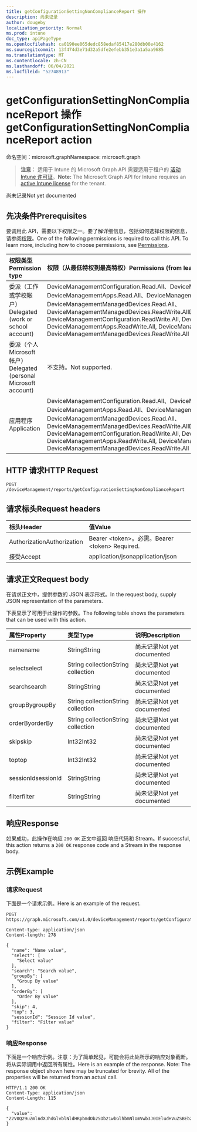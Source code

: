 ```yaml
---
title: getConfigurationSettingNonComplianceReport 操作
description: 尚未记录
author: dougeby
localization_priority: Normal
ms.prod: intune
doc_type: apiPageType
ms.openlocfilehash: ca0190ee065dedc858edaf85417e280db00e4162
ms.sourcegitcommit: 13f474d3e71d32a5dfe2efebb351e3a1a5aa9685
ms.translationtype: MT
ms.contentlocale: zh-CN
ms.lasthandoff: 06/04/2021
ms.locfileid: "52748913"
---
```

# <a name="getconfigurationsettingnoncompliancereport-action"></a><span data-ttu-id="8e022-103">getConfigurationSettingNonComplianceReport 操作</span><span class="sxs-lookup"><span data-stu-id="8e022-103">getConfigurationSettingNonComplianceReport action</span></span>

<span data-ttu-id="8e022-104">命名空间：microsoft.graph</span><span class="sxs-lookup"><span data-stu-id="8e022-104">Namespace: microsoft.graph</span></span>

> <span data-ttu-id="8e022-105">**注意：** 适用于 Intune 的 Microsoft Graph API 需要适用于租户的 [活动 Intune 许可证](https://go.microsoft.com/fwlink/?linkid=839381)。</span><span class="sxs-lookup"><span data-stu-id="8e022-105">**Note:** The Microsoft Graph API for Intune requires an [active Intune license](https://go.microsoft.com/fwlink/?linkid=839381) for the tenant.</span></span>

<span data-ttu-id="8e022-106">尚未记录</span><span class="sxs-lookup"><span data-stu-id="8e022-106">Not yet documented</span></span>

## <a name="prerequisites"></a><span data-ttu-id="8e022-107">先决条件</span><span class="sxs-lookup"><span data-stu-id="8e022-107">Prerequisites</span></span>
<span data-ttu-id="8e022-p101">要调用此 API，需要以下权限之一。要了解详细信息，包括如何选择权限的信息，请参阅[权限](/graph/permissions-reference)。</span><span class="sxs-lookup"><span data-stu-id="8e022-p101">One of the following permissions is required to call this API. To learn more, including how to choose permissions, see [Permissions](/graph/permissions-reference).</span></span>

|<span data-ttu-id="8e022-110">权限类型</span><span class="sxs-lookup"><span data-stu-id="8e022-110">Permission type</span></span>|<span data-ttu-id="8e022-111">权限（从最低特权到最高特权）</span><span class="sxs-lookup"><span data-stu-id="8e022-111">Permissions (from least to most privileged)</span></span>|
|:---|:---|
|<span data-ttu-id="8e022-112">委派（工作或学校帐户）</span><span class="sxs-lookup"><span data-stu-id="8e022-112">Delegated (work or school account)</span></span>|<span data-ttu-id="8e022-113">DeviceManagementConfiguration.Read.All、DeviceManagementConfiguration.ReadWrite.All、DeviceManagementApps.Read.All、DeviceManagementApps.ReadWrite.All、DeviceManagementManagedDevices.Read.All、DeviceManagementManagedDevices.ReadWrite.All</span><span class="sxs-lookup"><span data-stu-id="8e022-113">DeviceManagementConfiguration.Read.All, DeviceManagementConfiguration.ReadWrite.All, DeviceManagementApps.Read.All, DeviceManagementApps.ReadWrite.All, DeviceManagementManagedDevices.Read.All, DeviceManagementManagedDevices.ReadWrite.All</span></span>|
|<span data-ttu-id="8e022-114">委派（个人 Microsoft 帐户）</span><span class="sxs-lookup"><span data-stu-id="8e022-114">Delegated (personal Microsoft account)</span></span>|<span data-ttu-id="8e022-115">不支持。</span><span class="sxs-lookup"><span data-stu-id="8e022-115">Not supported.</span></span>|
|<span data-ttu-id="8e022-116">应用程序</span><span class="sxs-lookup"><span data-stu-id="8e022-116">Application</span></span>|<span data-ttu-id="8e022-117">DeviceManagementConfiguration.Read.All、DeviceManagementConfiguration.ReadWrite.All、DeviceManagementApps.Read.All、DeviceManagementApps.ReadWrite.All、DeviceManagementManagedDevices.Read.All、DeviceManagementManagedDevices.ReadWrite.All</span><span class="sxs-lookup"><span data-stu-id="8e022-117">DeviceManagementConfiguration.Read.All, DeviceManagementConfiguration.ReadWrite.All, DeviceManagementApps.Read.All, DeviceManagementApps.ReadWrite.All, DeviceManagementManagedDevices.Read.All, DeviceManagementManagedDevices.ReadWrite.All</span></span>|

## <a name="http-request"></a><span data-ttu-id="8e022-118">HTTP 请求</span><span class="sxs-lookup"><span data-stu-id="8e022-118">HTTP Request</span></span>
<!-- {
  "blockType": "ignored"
}
-->
``` http
POST /deviceManagement/reports/getConfigurationSettingNonComplianceReport
```

## <a name="request-headers"></a><span data-ttu-id="8e022-119">请求标头</span><span class="sxs-lookup"><span data-stu-id="8e022-119">Request headers</span></span>
|<span data-ttu-id="8e022-120">标头</span><span class="sxs-lookup"><span data-stu-id="8e022-120">Header</span></span>|<span data-ttu-id="8e022-121">值</span><span class="sxs-lookup"><span data-stu-id="8e022-121">Value</span></span>|
|:---|:---|
|<span data-ttu-id="8e022-122">Authorization</span><span class="sxs-lookup"><span data-stu-id="8e022-122">Authorization</span></span>|<span data-ttu-id="8e022-123">Bearer &lt;token&gt;。必需。</span><span class="sxs-lookup"><span data-stu-id="8e022-123">Bearer &lt;token&gt; Required.</span></span>|
|<span data-ttu-id="8e022-124">接受</span><span class="sxs-lookup"><span data-stu-id="8e022-124">Accept</span></span>|<span data-ttu-id="8e022-125">application/json</span><span class="sxs-lookup"><span data-stu-id="8e022-125">application/json</span></span>|

## <a name="request-body"></a><span data-ttu-id="8e022-126">请求正文</span><span class="sxs-lookup"><span data-stu-id="8e022-126">Request body</span></span>
<span data-ttu-id="8e022-127">在请求正文中，提供参数的 JSON 表示形式。</span><span class="sxs-lookup"><span data-stu-id="8e022-127">In the request body, supply JSON representation of the parameters.</span></span>

<span data-ttu-id="8e022-128">下表显示了可用于此操作的参数。</span><span class="sxs-lookup"><span data-stu-id="8e022-128">The following table shows the parameters that can be used with this action.</span></span>

|<span data-ttu-id="8e022-129">属性</span><span class="sxs-lookup"><span data-stu-id="8e022-129">Property</span></span>|<span data-ttu-id="8e022-130">类型</span><span class="sxs-lookup"><span data-stu-id="8e022-130">Type</span></span>|<span data-ttu-id="8e022-131">说明</span><span class="sxs-lookup"><span data-stu-id="8e022-131">Description</span></span>|
|:---|:---|:---|
|<span data-ttu-id="8e022-132">name</span><span class="sxs-lookup"><span data-stu-id="8e022-132">name</span></span>|<span data-ttu-id="8e022-133">String</span><span class="sxs-lookup"><span data-stu-id="8e022-133">String</span></span>|<span data-ttu-id="8e022-134">尚未记录</span><span class="sxs-lookup"><span data-stu-id="8e022-134">Not yet documented</span></span>|
|<span data-ttu-id="8e022-135">select</span><span class="sxs-lookup"><span data-stu-id="8e022-135">select</span></span>|<span data-ttu-id="8e022-136">String collection</span><span class="sxs-lookup"><span data-stu-id="8e022-136">String collection</span></span>|<span data-ttu-id="8e022-137">尚未记录</span><span class="sxs-lookup"><span data-stu-id="8e022-137">Not yet documented</span></span>|
|<span data-ttu-id="8e022-138">search</span><span class="sxs-lookup"><span data-stu-id="8e022-138">search</span></span>|<span data-ttu-id="8e022-139">String</span><span class="sxs-lookup"><span data-stu-id="8e022-139">String</span></span>|<span data-ttu-id="8e022-140">尚未记录</span><span class="sxs-lookup"><span data-stu-id="8e022-140">Not yet documented</span></span>|
|<span data-ttu-id="8e022-141">groupBy</span><span class="sxs-lookup"><span data-stu-id="8e022-141">groupBy</span></span>|<span data-ttu-id="8e022-142">String collection</span><span class="sxs-lookup"><span data-stu-id="8e022-142">String collection</span></span>|<span data-ttu-id="8e022-143">尚未记录</span><span class="sxs-lookup"><span data-stu-id="8e022-143">Not yet documented</span></span>|
|<span data-ttu-id="8e022-144">orderBy</span><span class="sxs-lookup"><span data-stu-id="8e022-144">orderBy</span></span>|<span data-ttu-id="8e022-145">String collection</span><span class="sxs-lookup"><span data-stu-id="8e022-145">String collection</span></span>|<span data-ttu-id="8e022-146">尚未记录</span><span class="sxs-lookup"><span data-stu-id="8e022-146">Not yet documented</span></span>|
|<span data-ttu-id="8e022-147">skip</span><span class="sxs-lookup"><span data-stu-id="8e022-147">skip</span></span>|<span data-ttu-id="8e022-148">Int32</span><span class="sxs-lookup"><span data-stu-id="8e022-148">Int32</span></span>|<span data-ttu-id="8e022-149">尚未记录</span><span class="sxs-lookup"><span data-stu-id="8e022-149">Not yet documented</span></span>|
|<span data-ttu-id="8e022-150">top</span><span class="sxs-lookup"><span data-stu-id="8e022-150">top</span></span>|<span data-ttu-id="8e022-151">Int32</span><span class="sxs-lookup"><span data-stu-id="8e022-151">Int32</span></span>|<span data-ttu-id="8e022-152">尚未记录</span><span class="sxs-lookup"><span data-stu-id="8e022-152">Not yet documented</span></span>|
|<span data-ttu-id="8e022-153">sessionId</span><span class="sxs-lookup"><span data-stu-id="8e022-153">sessionId</span></span>|<span data-ttu-id="8e022-154">String</span><span class="sxs-lookup"><span data-stu-id="8e022-154">String</span></span>|<span data-ttu-id="8e022-155">尚未记录</span><span class="sxs-lookup"><span data-stu-id="8e022-155">Not yet documented</span></span>|
|<span data-ttu-id="8e022-156">filter</span><span class="sxs-lookup"><span data-stu-id="8e022-156">filter</span></span>|<span data-ttu-id="8e022-157">String</span><span class="sxs-lookup"><span data-stu-id="8e022-157">String</span></span>|<span data-ttu-id="8e022-158">尚未记录</span><span class="sxs-lookup"><span data-stu-id="8e022-158">Not yet documented</span></span>|



## <a name="response"></a><span data-ttu-id="8e022-159">响应</span><span class="sxs-lookup"><span data-stu-id="8e022-159">Response</span></span>
<span data-ttu-id="8e022-160">如果成功，此操作在响应 `200 OK` 正文中返回 响应代码和 Stream。</span><span class="sxs-lookup"><span data-stu-id="8e022-160">If successful, this action returns a `200 OK` response code and a Stream in the response body.</span></span>

## <a name="example"></a><span data-ttu-id="8e022-161">示例</span><span class="sxs-lookup"><span data-stu-id="8e022-161">Example</span></span>

### <a name="request"></a><span data-ttu-id="8e022-162">请求</span><span class="sxs-lookup"><span data-stu-id="8e022-162">Request</span></span>
<span data-ttu-id="8e022-163">下面是一个请求示例。</span><span class="sxs-lookup"><span data-stu-id="8e022-163">Here is an example of the request.</span></span>
``` http
POST https://graph.microsoft.com/v1.0/deviceManagement/reports/getConfigurationSettingNonComplianceReport

Content-type: application/json
Content-length: 278

{
  "name": "Name value",
  "select": [
    "Select value"
  ],
  "search": "Search value",
  "groupBy": [
    "Group By value"
  ],
  "orderBy": [
    "Order By value"
  ],
  "skip": 4,
  "top": 3,
  "sessionId": "Session Id value",
  "filter": "Filter value"
}
```

### <a name="response"></a><span data-ttu-id="8e022-164">响应</span><span class="sxs-lookup"><span data-stu-id="8e022-164">Response</span></span>
<span data-ttu-id="8e022-p102">下面是一个响应示例。注意：为了简单起见，可能会将此处所示的响应对象截断。将从实际调用中返回所有属性。</span><span class="sxs-lookup"><span data-stu-id="8e022-p102">Here is an example of the response. Note: The response object shown here may be truncated for brevity. All of the properties will be returned from an actual call.</span></span>
``` http
HTTP/1.1 200 OK
Content-Type: application/json
Content-Length: 115

{
  "value": "Z2V0Q29uZmlndXJhdGlvblNldHRpbmdOb25Db21wbGlhbmNlUmVwb3J0IEludHVuZSBEb2MgU2FtcGxlIDIxMDczMDYzMzQ="
}
```




